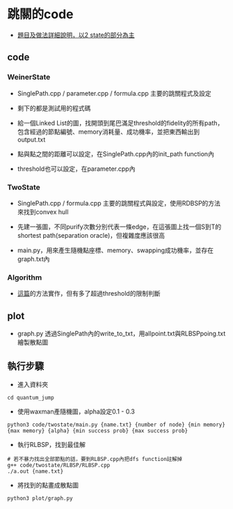 # 跳關的code

- [題目及做法詳細說明，以2 state的部分為主](https://hackmd.io/w4bodB2OSc-Kn9Ftaamljw)

## code

### WeinerState

- SinglePath.cpp / parameter.cpp / formula.cpp 主要的跳關程式及設定
- 剩下的都是測試用的程式碼

- 給一個Linked List的圖，找開頭到尾巴滿足threshold的fidelity的所有path，包含經過的節點編號、memory消耗量、成功機率，並把東西輸出到output.txt
- 點與點之間的距離可以設定，在SinglePath.cpp內的init_path function內
- threshold也可以設定，在parameter.cpp內

### TwoState

- SinglePath.cpp / formula.cpp 主要的跳關程式與設定，使用RDBSP的方法來找到convex hull

- 先建一張圖，不同purify次數分別代表一條edge，在這張圖上找一個S到T的shortest path(separation oracle)，但複雜度應該很高

- main.py，用來產生隨機點座標、memory、swapping成功機率，並存在graph.txt內

### Algorithm

- [這篇](https://www.sciencedirect.com/science/article/pii/S0305054814003141)的方法實作，但有多了超過threshold的限制判斷

## plot

- graph.py 透過SinglePath內的write_to_txt，用allpoint.txt與RLBSPpoing.txt繪製散點圖

## 執行步驟

- 進入資料夾

```bash=
cd quantum_jump
```

- 使用waxman產隨機圖，alpha設定0.1 - 0.3

```bash=
python3 code/twostate/main.py {name.txt} {number of node} {min memory} {max memory} {alpha} {min success prob} {max success prob}
```

- 執行RLBSP，找到最佳解

```bash=
# 若不暴力找出全部節點的話，要到RLBSP.cpp內把dfs function註解掉
g++ code/twostate/RLBSP/RLBSP.cpp
./a.out {name.txt}
```

- 將找到的點畫成散點圖

```bash=
python3 plot/graph.py
```
